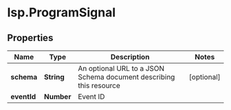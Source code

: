 # Isp.ProgramSignal

## Properties

Name | Type | Description | Notes
------------ | ------------- | ------------- | -------------
**schema** | **String** | An optional URL to a JSON Schema document describing this resource | [optional] 
**eventId** | **Number** | Event ID | 


